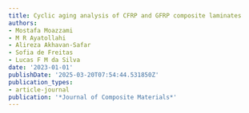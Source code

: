 ```yaml
---
title: Cyclic aging analysis of CFRP and GFRP composite laminates
authors:
- Mostafa Moazzami
- M R Ayatollahi
- Alireza Akhavan-Safar
- Sofia de Freitas
- Lucas F M da Silva
date: '2023-01-01'
publishDate: '2025-03-20T07:54:44.531850Z'
publication_types:
- article-journal
publication: '*Journal of Composite Materials*'
---
```

